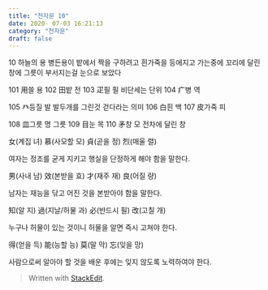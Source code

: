 ```yaml
---
title: "천자문 10"
date: 2020- 07-03 16:21:13
category: "천자문"
draft: false
---
```

10 하늘의 용
병든용이 밭에서 짝을 구하려고
흰가죽을 등에지고 가는중에
꼬리에 달린 창에 그릇이 부서지는걸 눈으로 보았다

101 用쓸 용
102 田밭 전
103 疋필 필  비단세는 단위
104 疒병 역

105 癶등질 발  발두개를 그린것  걷다라는 의미
106 白흰 백
107 皮가죽 피

108 皿그릇 명  그릇
109 目눈 목
110 矛창 모 전차에 달린 창


女(계집 녀) 慕(사모할 모) 貞(곧을 정) 烈(매울 렬)

여자는 정조를 굳게 지키고 행실을 단정하게 해야 함을 말한다.

男(사내 남) 效(본받을 효) 才(재주 재) 良(어질 량)

남자는 재능을 닦고 어진 것을 본받아야 함을 말한다.

知(알 지) 過(지날/허물 과) 必(반드시 필) 改(고칠 개)

누구나 허물이 있는 것이니 허물을 알면 즉시 고쳐야 한다.

得(얻을 득) 能(능할 능) 莫(말 막) 忘(잊을 망)

사람으로써  알아야  할  것을  배운  후에는  잊지  않도록  노력하여야  한다.

> Written with [StackEdit](https://stackedit.io/).
<!--stackedit_data:
eyJoaXN0b3J5IjpbLTE5MDcxMDE4NzRdfQ==
-->
